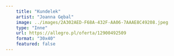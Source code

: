 ```yaml
---
    title: "Kundelek"
    artist: "Joanna Gębal"
    image: ../images/2A302AED-F68A-432F-AA06-7AAAE8C49208.jpeg
    type: "Inne"
    url: https://allegro.pl/oferta/12900492509
    format: "30x40"
    featured: false
---
```

    